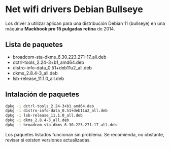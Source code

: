 # Net wifi drivers Debian Bullseye

Los driver a utilizar aplican para una distribución Debian 11 (bullseye) en una máquina **Mackbook pro 15 pulgadas retina** de 2014.

## Lista de paquetes

* broadcom-sta-dkms_6.30.223.271-17_all.deb
* dctrl-tools_2.24-3+b1_amd64.deb
* distro-info-data_0.51+deb11u2_all.deb
* dkms_2.8.4-3_all.deb
* lsb-release_11.1.0_all.deb

## Intalación de paquetes

```bash
dpkg -i dctrl-tools_2.24-3+b1_amd64.deb 
dpkg -i distro-info-data_0.51+deb11u2_all.deb
dpkg -i lsb-release_11.1.0_all.deb
dpkg -i dkms_2.8.4-3_all.deb 
dpkg -i broadcom-sta-dkms_6.30.223.271-17_all.deb 
```

Los paquetes listados funcionan sin problema. Se recomienda, no obstante, revisar si existen versiones actualizadas.


